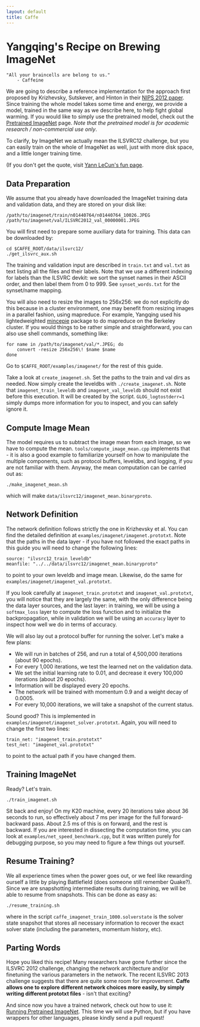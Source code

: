 ```yaml
---
layout: default
title: Caffe
---
```


Yangqing's Recipe on Brewing ImageNet
=====================================

    "All your braincells are belong to us."
        - Caffeine

We are going to describe a reference implementation for the approach first proposed by Krizhevsky, Sutskever, and Hinton in their [NIPS 2012 paper](http://books.nips.cc/papers/files/nips25/NIPS2012_0534.pdf). Since training the whole model takes some time and energy, we provide a model, trained in the same way as we describe here, to help fight global warming. If you would like to simply use the pretrained model, check out the [Pretrained ImageNet](imagenet_pretrained.html) page. *Note that the pretrained model is for academic research / non-commercial use only*.

To clarify, by ImageNet we actually mean the ILSVRC12 challenge, but you can easily train on the whole of ImageNet as well, just with more disk space, and a little longer training time.

(If you don't get the quote, visit [Yann LeCun's fun page](http://yann.lecun.com/ex/fun/).

Data Preparation
----------------

We assume that you already have downloaded the ImageNet training data and validation data, and they are stored on your disk like:

    /path/to/imagenet/train/n01440764/n01440764_10026.JPEG
    /path/to/imagenet/val/ILSVRC2012_val_00000001.JPEG

You will first need to prepare some auxiliary data for training. This data can be downloaded by:

    cd $CAFFE_ROOT/data/ilsvrc12/
    ./get_ilsvrc_aux.sh

The training and validation input are described in `train.txt` and `val.txt` as text listing all the files and their labels. Note that we use a different indexing for labels than the ILSVRC devkit: we sort the synset names in their ASCII order, and then label them from 0 to 999. See `synset_words.txt` for the synset/name mapping.

You will also need to resize the images to 256x256: we do not explicitly do this because in a cluster environment, one may benefit from resizing images in a parallel fashion, using mapreduce. For example, Yangqing used his lightedweighted [mincepie](https://github.com/Yangqing/mincepie) package to do mapreduce on the Berkeley cluster. If you would things to be rather simple and straightforward, you can also use shell commands, something like:

    for name in /path/to/imagenet/val/*.JPEG; do
        convert -resize 256x256\! $name $name
    done

Go to `$CAFFE_ROOT/examples/imagenet/` for the rest of this guide.

Take a look at `create_imagenet.sh`. Set the paths to the train and val dirs as needed. Now simply create the leveldbs with `./create_imagenet.sh`. Note that `imagenet_train_leveldb` and `imagenet_val_leveldb` should not exist before this execution. It will be created by the script. `GLOG_logtostderr=1` simply dumps more information for you to inspect, and you can safely ignore it.

Compute Image Mean
------------------

The model requires us to subtract the image mean from each image, so we have to compute the mean. `tools/compute_image_mean.cpp` implements that - it is also a good example to familiarize yourself on how to manipulate the multiple components, such as protocol buffers, leveldbs, and logging, if you are not familiar with them. Anyway, the mean computation can be carried out as:

    ./make_imagenet_mean.sh

which will make `data/ilsvrc12/imagenet_mean.binaryproto`.

Network Definition
------------------

The network definition follows strictly the one in Krizhevsky et al. You can find the detailed definition at `examples/imagenet/imagenet.prototxt`. Note that the paths in the data layer - if you have not followed the exact paths in this guide you will need to change the following lines:

    source: "ilvsrc12_train_leveldb"
    meanfile: "../../data/ilsvrc12/imagenet_mean.binaryproto"

to point to your own leveldb and image mean. Likewise, do the same for `examples/imagenet/imagenet_val.prototxt`.

If you look carefully at `imagenet_train.prototxt` and `imagenet_val.prototxt`, you will notice that they are largely the same, with the only difference being the data layer sources, and the last layer: in training, we will be using a `softmax_loss` layer to compute the loss function and to initialize the backpropagation, while in validation we will be using an `accuracy` layer to inspect how well we do in terms of accuracy.

We will also lay out a protocol buffer for running the solver. Let's make a few plans:
* We will run in batches of 256, and run a total of 4,500,000 iterations (about 90 epochs).
* For every 1,000 iterations, we test the learned net on the validation data.
* We set the initial learning rate to 0.01, and decrease it every 100,000 iterations (about 20 epochs).
* Information will be displayed every 20 epochs.
* The network will be trained with momentum 0.9 and a weight decay of 0.0005.
* For every 10,000 iterations, we will take a snapshot of the current status.

Sound good? This is implemented in `examples/imagenet/imagenet_solver.prototxt`. Again, you will need to change the first two lines:

    train_net: "imagenet_train.prototxt"
    test_net: "imagenet_val.prototxt"

to point to the actual path if you have changed them.

Training ImageNet
-----------------

Ready? Let's train.

    ./train_imagenet.sh

Sit back and enjoy! On my K20 machine, every 20 iterations take about 36 seconds to run, so effectively about 7 ms per image for the full forward-backward pass. About 2.5 ms of this is on forward, and the rest is backward. If you are interested in dissecting the computation time, you can look at `examples/net_speed_benchmark.cpp`, but it was written purely for debugging purpose, so you may need to figure a few things out yourself.

Resume Training?
----------------

We all experience times when the power goes out, or we feel like rewarding ourself a little by playing Battlefield (does someone still remember Quake?). Since we are snapshotting intermediate results during training, we will be able to resume from snapshots. This can be done as easy as:

    ./resume_training.sh

where in the script `caffe_imagenet_train_1000.solverstate` is the solver state snapshot that stores all necessary information to recover the exact solver state (including the parameters, momentum history, etc).

Parting Words
-------------

Hope you liked this recipe! Many researchers have gone further since the ILSVRC 2012 challenge, changing the network architecture and/or finetuning the various parameters in the network. The recent ILSVRC 2013 challenge suggests that there are quite some room for improvement. **Caffe allows one to explore different network choices  more easily, by simply writing different prototxt files** - isn't that exciting?

And since now you have a trained network, check out how to use it: [Running Pretrained ImageNet](imagenet_pretrained.html). This time we will use Python, but if you have wrappers for other languages, please kindly send a pull request!
